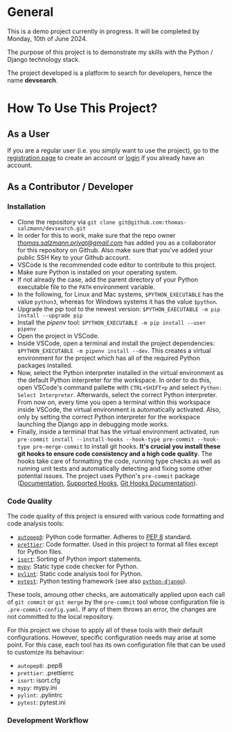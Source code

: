 # General

This is a demo project currently in progress. It will be completed by Monday, 10th of June 2024.

The purpose of this project is to demonstrate my skills with the Python / Django technology stack.

The project developed is a platform to search for developers, hence the name **devsearch**.

# How To Use This Project?

## As a User

If you are a regular user (i.e. you simply want to use the project), go to the [registration page]() to create an account or [login]() if you already have an account.

## As a Contributor / Developer

### Installation

- Clone the repository via `git clone git@github.com:thomas-salzmann/devsearch.git`
- In order for this to work, make sure that the repo owner *thomas.salzmann.privat@gmail.com* has added you as a collaborator for this repository on Github. Also make sure that you've added your public SSH Key to your Github account.
- VSCode is the recommended code editor to contribute to this project.
- Make sure Python is installed on your operating system.
- If not already the case, add the parent directory of your Python executable file to the `PATH` environment variable.
- In the following, for Linux and Mac systems, `$PYTHON_EXECUTABLE` has the value `python3`, whereas for Windows systems it has the value `$python`.
- Upgrade the _pip_ tool to the newest version: `$PYTHON_EXECUTABLE -m pip install --upgrade pip`
- Install the _pipenv_ tool: `$PYTHON_EXECUTABLE -m pip install --user pipenv`
- Open the project in VSCode.
- Inside VSCode, open a terminal and install the project dependencies: `$PYTHON_EXECUTABLE -m pipenv install --dev`. This creates a virtual environment for the project which has all of the required Python packages installed.
- Now, select the Python interpreter installed in the virtual environment as the default Python interpreter for the workspace. In order to do this, open VSCode's command pallette with `CTRL+SHIFT+p` and select `Python: Select Interpreter`. Afterwards, select the correct Python interpreter. From now on, every time you open a terminal within this workspace inside VSCode, the virtual environment is automatically activated. Also, only by setting the correct Python interpreter for the workspace launching the Django app in debugging mode works.
- Finally, inside a terminal that has the virtual environment activated, run `pre-commit install --install-hooks --hook-type pre-commit --hook-type pre-merge-commit` to install git hooks. **It's crucial you install these git hooks to ensure code consistency and a high code quality**. The hooks take care of formatting the code, running type checks as well as running unit tests and automatically detecting and fixing some other potential issues. The project uses Python's `pre-commit` package ([Documentation](https://pre-commit.com/), [Supported Hooks](https://pre-commit.com/hooks.html), [Git Hooks Documentation](https://git-scm.com/docs/githooks)).

### Code Quality

The code quality of this project is ensured with various code formatting and code analysis tools:

- [`autopep8`](https://pypi.org/project/autopep8/): Python code formatter. Adheres to [PEP 8](https://peps.python.org/pep-0008/) standard.
- [`prettier`](https://prettier.io/): Code formatter. Used in this project to format all files except for Python files.
- [`isort`](https://pycqa.github.io/isort/): Sorting of Python import statements.
- [`mypy`](https://mypy.readthedocs.io/en/stable/): Static type code checker for Python.
- [`pylint`](https://pypi.org/project/pylint/): Static code analysis tool for Python.
- [`pytest`](https://docs.pytest.org/en/8.2.x/): Python testing framework (see also [`python-django`](https://pytest-django.readthedocs.io/en/latest/)).

These tools, amoung other checks, are automatically applied upon each call of `git commit` or `git merge` by the `pre-commit` tool whose configuration file is `.pre-commit-config.yaml`. If any of them throws an error, the changes are not committed to the local repository.

For this project we chose to apply all of these tools with their default configurations. However, specific configuration needs may arise at some point. For this case, each tool has its own configuration file that can be used to customize its behaviour:

- `autopep8`: .pep8
- `prettier`: .prettierrc
- `isort`: isort.cfg
- `mypy`: mypy.ini
- `pylint`: .pylintrc
- `pytest`: pytest.ini

### Development Workflow
